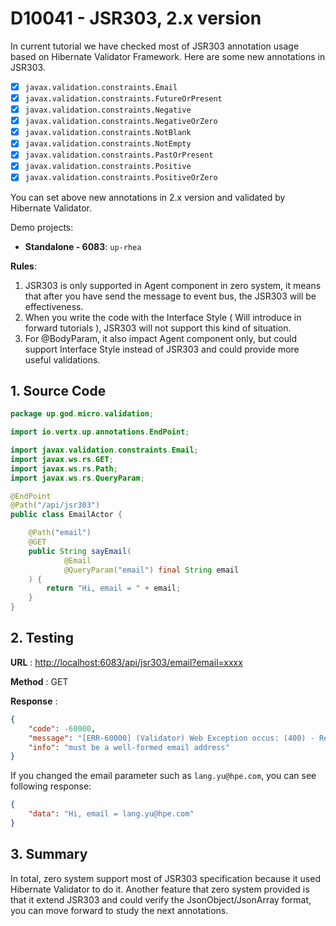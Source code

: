 # D10041 - JSR303, 2.x version

In current tutorial we have checked most of JSR303 annotation usage based on Hibernate Validator Framework. Here are
some new annotations in JSR303.

* [x] `javax.validation.constraints.Email`
* [x] `javax.validation.constraints.FutureOrPresent`
* [x] `javax.validation.constraints.Negative`
* [x] `javax.validation.constraints.NegativeOrZero`
* [x] `javax.validation.constraints.NotBlank`
* [x] `javax.validation.constraints.NotEmpty`
* [x] `javax.validation.constraints.PastOrPresent`
* [x] `javax.validation.constraints.Positive`
* [x] `javax.validation.constraints.PositiveOrZero`

You can set above new annotations in 2.x version and validated by Hibernate Validator.

Demo projects:

* **Standalone - 6083**: `up-rhea`

**Rules**:

1. JSR303 is only supported in Agent component in zero system, it means that after you have send the message to event
   bus, the JSR303 will be effectiveness.
2. When you write the code with the Interface Style \( Will introduce in forward tutorials \), JSR303 will not support
   this kind of situation.
3. For @BodyParam, it also impact Agent component only, but could support Interface Style instead of JSR303 and could
   provide more useful validations.

## 1. Source Code

```java
package up.god.micro.validation;

import io.vertx.up.annotations.EndPoint;

import javax.validation.constraints.Email;
import javax.ws.rs.GET;
import javax.ws.rs.Path;
import javax.ws.rs.QueryParam;

@EndPoint
@Path("/api/jsr303")
public class EmailActor {

    @Path("email")
    @GET
    public String sayEmail(
            @Email
            @QueryParam("email") final String email
    ) {
        return "Hi, email = " + email;
    }
}
```

## 2. Testing

**URL** : [http://localhost:6083/api/jsr303/email?email=xxxx](http://localhost:6083/api/jsr303/email?email=xxxx)

**Method** : GET

**Response** :

```json
{
    "code": -60000,
    "message": "[ERR-60000] (Validator) Web Exception occus: (400) - Request validation failure, class = class up.god.micro.validation.EmailActor, method = public java.lang.String up.god.micro.validation.EmailActor.sayEmail(java.lang.String), message = must be a well-formed email address.",
    "info": "must be a well-formed email address"
}
```

If you changed the email parameter such as `lang.yu@hpe.com`, you can see following response:

```json
{
    "data": "Hi, email = lang.yu@hpe.com"
}
```

## 3. Summary

In total, zero system support most of JSR303 specification because it used Hibernate Validator to do it. Another feature
that zero system provided is that it extend JSR303 and could verify the JsonObject/JsonArray format, you can move
forward to study the next annotations.

